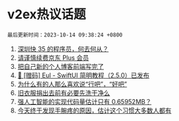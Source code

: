 # v2ex热议话题

`最后更新时间：2023-10-14 09:38:24 +0800`

1. [深圳快 35 的程序员，何去何从？](https://www.v2ex.com/t/981617)
1. [请谨慎续费京东 Plus 会员](https://www.v2ex.com/t/981580)
1. [把自己新的个人博客前端写完了](https://www.v2ex.com/t/981655)
1. [🚀 [赠码] Eul - SwiftUI 简明教程（2.5.0）已发布](https://www.v2ex.com/t/981557)
1. [为什么有的人那么喜欢说“行吧”，“好吧”](https://www.v2ex.com/t/981602)
1. [旧衣服捐出去前有必要先洗干净么](https://www.v2ex.com/t/981549)
1. [强人工智能的实现代码量估计只有 0.65952MB？](https://www.v2ex.com/t/981540)
1. [今天终于发现手腕疼的原因，估计这个习惯大多数人都有](https://www.v2ex.com/t/981769)

